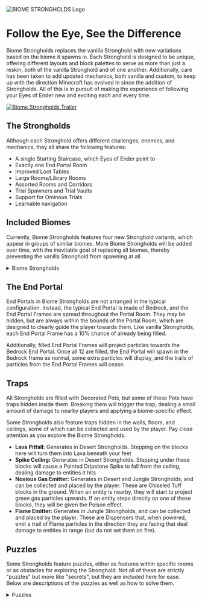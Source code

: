![BIOME STRONGHOLDS Logo](https://cdn.modrinth.com/data/HEKh9dai/images/d534239209de783907eef16013b340d292123b56.png)

# Follow the Eye, See the Difference
Biome Strongholds replaces the vanilla Stronghold with new variations based on the biome it spawns in. Each Stronghold is designed to be unique, offering different layouts and block palettes to serve as more than just a reskin, both of the vanilla Stronghold and of one another. Additionally, care has been taken to add updated mechanics, both vanilla and custom, to keep up with the direction Minecraft has evolved in since the addition of Strongholds. All of this is in pursuit of making the experience of following your Eyes of Ender new and exciting each and every time.

[![Biome Strongholds Trailer](https://img.youtube.com/vi/kA4LRB6cECc/0.jpg)](https://www.youtube.com/watch?v=kA4LRB6cECc)

## The Strongholds
Although each Stronghold offers different challenges, enemies, and mechanics, they all share the following features:
- A single Starting Staircase, which Eyes of Ender point to
- Exactly one End Portal Room
- Improved Loot Tables
- Large Rooms/Library Rooms
- Assorted Rooms and Corridors
- Trial Spawners and Trial Vaults
- Support for Ominous Trials
- Learnable navigation


## Included Biomes
Currently, Biome Strongholds features four new Stronghold variants, which appear in groups of similar biomes. More Biome Strongholds will be added over time, with the inevitable goal of replacing all biomes, thereby preventing the vanilla Stronghold from spawning at all.

<details>
  <summary>Biome Strongholds</summary>
 
### Desert Stronghold
- Generates in Desert, Badlands, Wooded Badlands, and Eroded Badlands biomes
- Made of Sandstone and Red Sandstone blocks
- Composed of many winding hallways and small rooms, which adjoin to more detailed rooms on the way to the Portal Room
- Trial Spawners spawn the following mobs:
  - Husks
  - Silverfish
  - Skeletons wielding Golden Swords
  - Sandstorm Breezes
    - Drop Golden Nuggets and Sand instead of Breeze Rods
    - Emit sand particles
    - Occasionally emiy extra particles and deal damage in a small radius around them for a few seconds

### Ocean Stronghold
- Generates in all Ocean biomes, including Frozen Ocean biomes
- Made of assorted Prismarine blocks and Sea Lanterns
- Features both flooded and unflooded sections
- Contains frequent chests with Potions of Water Breathing
- Trial Spawners spawn the following mobs:
  - Slimes
    - These are larger-sized Slimes that can deal damage, but have been scaled down to fit
    - Only spawn in unflooded sections
  - Drowned
    - Can spawn with Tridents in certain rooms
  - Guardians
  - Praetors
    - Scaled-up Guardians
    - Have increased health
    - Emit particles
    - Drop solid Prismarine and Sea Lantern blocks
  - Elder Guardians
    - Slightly scaled down
    - Have reduced health
    - Give Blindness instead of Mining Fatigue

### Jungle Stronghold
- Generates in all Jungle biomes, and Stony Peaks
- Made of Mossy Cobblestone, Cobblestone, and Polished Tuff blocks
- Many rooms feature puzzles or hidden buttons/levers
- Many rooms have variants of different sizes
- Trial Spawners spawn the following mobs:
  - Bogged wielding Wooden Swords
  - Skeletons wielding Blindness Tipped Arrows
  - Smoking Creepers
    - Explode periodically in smaller explosions if an enemy is close
    - Do not die when they explode
  - Vexes
    - Slightly scaled up
    - Emit particles to help find them easier

### Snowy Stronghold
- Generates in all Frozen biomes, all Snowy biomes, Groves, Jagged Peaks, Ice Spikes, regular Taigas, and the Deep Dark
- Made of assorted Deepslate, Packed Ice, Nether Quartz, and Polished Andesite floors that are peppered with Packed Ice, Snow Blocks, and Powdered Snow
- Features very large rooms that adjoin to other rooms and hallways on the way to/from the Portal Room, and many secret doors opened by buttons
- The End Portal is in the middle of the Stronghold rather than the end
  - The End Portal Frames are frozen by magical ice. You will need to find Portal Frame Keys throughout the Stronghold to unlock them and fill them with Eyes of Ender
  - Portal Frame Keys can be found in most rooms, but there will only be exactly enough for the number of unfilled End Portal Frames
  - Portal Frame Keys are indestructible and do not despawn if dropped
- Trial Spawners spawn the folloing mobs:
  - Ice Zombies
    - Zombies with Ice on their heads
    - Emit snowflake particles
    - Players hit by these Zombies lose the ability to jump for 10 seconds, indicated by sounds and particles
    - Ice Zombies spawned by Ominous Trial Spawners apply this effect to all nearby players, not just those they hit
  - Strays
  - Mini Phantoms
    - Slightly scaled down Phantoms
    - Have reduced health and damage
    - Emit particles to help find them easier
  - Giant Spiders
    - Scaled-up Spiders
    - Spawn with 5 seconds of Invisibility
    - Have increased health and damage
    - Have Fire Resistance
 
</details>


## The End Portal
End Portals in Biome Strongholds are not arranged in the typical configuration. Instead, the typical End Portal is made of Bedrock, and the End Portal Frames are spread throughout the Portal Room. They may be hidden, but are always within the bounds of the Portal Room, which are designed to clearly guide the player towards them. Like vanilla Strongholds, each End Portal Frame has a 10% chance of already being filled.

Additionally, filled End Portal Frames will project particles towards the Bedrock End Portal. Once all 12 are filled, the End Portal will spawn in the Bedrock frame as normal, some extra particles will display, and the trails of particles from the End Portal Frames will cease.

## Traps
All Strongholds are filled with Decorated Pots, but some of these Pots have traps hidden inside them. Breaking them will trigger the trap, dealing a small amount of damage to nearby players and applying a biome-specific effect.

Some Strongholds also feature traps hidden in the walls, floors, and ceilings, some of which can be collected and used by the player. Pay close attention as you explore the Biome Strongholds.
- **Lava Pitfall:** Generates in Desert Strongholds. Stepping on the blocks here will turn them into Lava beneath your feet
- **Spike Ceiling:** Generates in Desert Strongholds. Stepping under these blocks will cause a Pointed Dripstone Spike to fall from the ceiling, dealing damage to entities it hits
- **Noxious Gas Emitter:** Generates in Desert and Jungle Strongholds, and can be collected and placed by the player. These are Chiseled Tuff blocks in the ground. When an entity is nearby, they will start to project green gas particles upwards. If an entity steps directly on one of these blocks, they will be given the Poison effect.
- **Flame Emitter:** Generates in Jungle Strongholds, and can be collected and placed by the player. These are Dispensers that, when powered, emit a trail of Flame particles in the direction they are facing that deal damage to entities in range (but do not set them on fire). 

## Puzzles
Some Strongholds feature puzzles, either as features within specific rooms or as obstacles for exploring the Stronghold. Not all of these are strictly "puzzles" but more like "secrets", but they are included here for ease. Below are descriptions of the puzzles as well as how to solve them.

<details>
  <summary>Puzzles</summary>
 
**Secret Button**
- Generates in Jungle and Snowy Strongholds
- Buttons hidden in walls, often but not always at dead ends
- Clicking the button removes the wall, revealing more to explore

**Secret Lever**
- Generates in Jungle Strongholds
- One or two Levers hidden on walls or in alcoves in the wall
- Finding one or both Levers (depending on the room type) will open a secret passage to the other half of the room
- Can be opened from both sides, and closed again

**Color Puzzle**
- Generates in Jungle Strongholds
- A button in the middle-ish of the Room, with 4 Chiseled Tuff Brick pedestals spread throughout the room, and 4 different-colored Glazed Terracotta blocks in the wall of the room
- Pressing the button starts the puzzle
- Each pedestal will periodically project particles (both colored and elemental) to indicate which color of Glazed Terracotta should be placed on that pedestal
- When all four pedestals have the correct block placed on top of them, a Treasure Chest will appear in the room

**Chest Puzzle**
- Generates in Jungle Strongholds
- A two-story room filled with empty Chests, and a button in the middle of the room
- Pressing the button starts the puzzle, removing all but 4 of the Chests
- When you open a Chest, a number between 1-4 will display above it for a few seconds, and an appropriate sound effect will play
- After all 4 Chests are opened in ascending order, a Treasure Chest will appear in the middle of the room

**Library Puzzle**
- Generates in Jungle Strongholds
- A large two-story Library
- There are 4 Chiseled Bookshelves spread throughout the room, that periodically play sound effects and emit particles, and 4 Ancient Tome books in item frames
- Entering the room in Survival Mode for the first time starts the puzzle
- Each Chiseled Bookshelf must have exactly one Book in it (does not have to be an Ancient Tome) in the correct position. If the Chiseled Bookshelf does not have the correct book placed, it will emit red skull particles, or green particles if the book is in the correct position
- When all 4 Chiseled Bookshelves have the correct books placed in them, a Treasure Chest will appear on the second floor of the room
 
</details>
